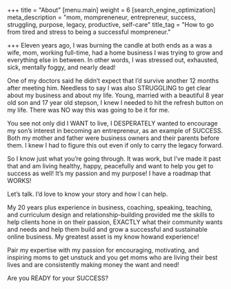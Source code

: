 +++
title = "About"
[menu.main]
weight = 6
[search_engine_optimization]
meta_description = "mom, mompreneneur, entrepreneur, success, struggling, purpose, legacy, productive, self-care"
title_tag = "How to go from tired and stress to being a successful mompreneur."

+++
Eleven years ago, I was burning the candle at both ends as a was a wife, mom, working full-time, had a home business I was trying to grow and everything else in between. In other words, I was stressed out, exhausted, sick, mentally foggy, and nearly dead!

One of my doctors said he didn’t expect that I’d survive another 12 months after meeting him. Needless to say I was also STRUGGLING to get clear about my business and about my life. Young, married with a beautiful 8 year old son and 17 year old stepson, I knew I needed to hit the refresh button on my life. There was NO way this was going to be it for me.

You see not only did I WANT to live, I DESPERATELY wanted to encourage my son’s interest in becoming an entrepreneur, as an example of SUCCESS. Both my mother and father were business owners and their parents before them. I knew I had to figure this out even if only to carry the legacy forward.

So I know just what you’re going through. It was work, but I’ve made it past that and am living healthy, happy, peacefully and want to help you get to success as well! It’s my passion and my purpose! I have a roadmap that WORKS!

Let’s talk. I’d love to know your story and how I can help.

My 20 years plus experience in business, coaching, speaking, teaching, and curriculum design and relationship-building provided me the skills to help clients hone in on their passion, EXACTLY what their community wants and needs and help them build and grow a successful and sustainable online business. My greatest asset is my know howand experience!

Pair my expertise with my passion for encouraging, motivating, and inspiring moms to get unstuck and you get moms who are living their best lives and are consistently making money the want and need!

Are you READY for your SUCCESS?